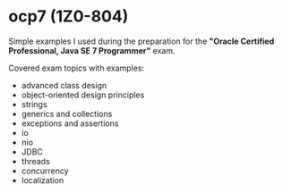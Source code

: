 # ocp7 (1Z0-804)

Simple examples I used during the preparation for the **"Oracle Certified Professional, Java SE 7 Programmer"** exam.


Covered exam topics with examples:
* advanced class design
* object-oriented design principles
* strings
* generics and collections
* exceptions and assertions
* io
* nio
* JDBC
* threads
* concurrency
* localization
